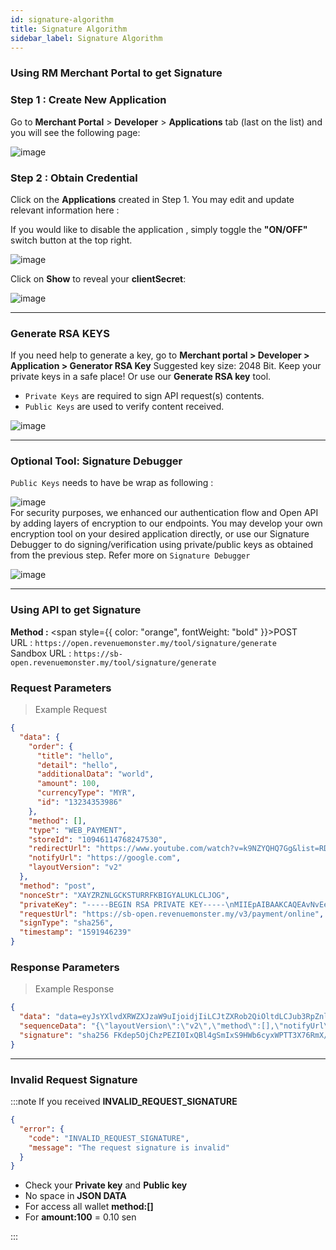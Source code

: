 ```yaml
---
id: signature-algorithm
title: Signature Algorithm
sidebar_label: Signature Algorithm
---
```


### Using RM Merchant Portal to get Signature

### Step 1 : Create New Application

Go to **Merchant Portal** > **Developer** > **Applications** tab (last on the list) and you will see the following page:<br/>

![image](/img/developer-application/1.png)<br />

### Step 2 : Obtain Credential

Click on the <b>Applications</b> created in Step 1. You may edit and update relevant information here :
<br/>

If you would like to disable the application , simply toggle the **"ON/OFF"** switch button at the top right.
<br/>

![image](/img/developer-application/4.png)

Click on **Show** to reveal your **clientSecret**:

![image](/img/developer-application/5.png)

<hr/>

### Generate RSA KEYS

If you need help to generate a key, go to **Merchant portal > Developer > Application > Generator RSA Key** Suggested key size: 2048 Bit. Keep your private keys in a safe place! Or use our **Generate RSA key** tool.

- `Private Keys` are required to sign API request(s) contents.
- `Public Keys` are used to verify content received.

![image](/img/developer-application/rks-key.png)

<hr/>

### Optional Tool: Signature Debugger

`Public Keys` needs to have be wrap as following :

![image](/img/developer-application/9.png)<br/>
For security purposes, we enhanced our authentication flow and Open API by adding layers of encryption to our endpoints. You may develop your own encryption tool on your desired application directly, or use our Signature Debugger to do signing/verification using private/public keys as obtained from the previous step.
Refer more on `Signature Debugger`

![image](/img/developer-application/signature-debug.png)

<hr/>

### Using API to get Signature

**Method :** <span style={{ color: "orange", fontWeight: "bold" }}>POST</span><br/>
URL : `https://open.revenuemonster.my/tool/signature/generate`<br/>
Sandbox URL : `https://sb-open.revenuemonster.my/tool/signature/generate`

### Request Parameters

> Example Request

```json
{
  "data": {
    "order": {
      "title": "hello",
      "detail": "hello",
      "additionalData": "world",
      "amount": 100,
      "currencyType": "MYR",
      "id": "13234353986"
    },
    "method": [],
    "type": "WEB_PAYMENT",
    "storeId": "10946114768247530",
    "redirectUrl": "https://www.youtube.com/watch?v=k9NZYQHQ7Gg&list=RDGfcbOdIFWPE&index=13",
    "notifyUrl": "https://google.com",
    "layoutVersion": "v2"
  },
  "method": "post",
  "nonceStr": "XAYZRZNLGCKSTURRFKBIGYALUKLCLJOG",
  "privateKey": "-----BEGIN RSA PRIVATE KEY-----\nMIIEpAIBAAKCAQEAvNvEeQ/Se29PKPbD4jWEvOPmMgGYJOQOKc/s0PhUSlIaZDnb\n9dc1Wvkl6vbsi1KYulRvrCNThO5db6a1Jj0erRpovcGXi3ACHF3sei9enaUHEHvd\nFWMAulAD2EI37sNIsyGm1wK5fpuVLlUPjeV+PzJKID1RvHM+3A5m9ZnxSj/SNF/7\nvSXRM1z4SYJuQDGmxVWEEkTkBcbleK2J1pdB88E3xhqzD3UQN2LLHSCM/A2nmA8Y\nEXkwfr7kRl2CJlDl+qrjb0n5i60D+j8JMFDg5mkl6VuTBuUg1PKJuJzRXmJK0GuA\na52I0QXId6uWXHc+Up1B6zvh5IhXa3+dzXBm4wIDAQABAoIBAGVnhy4NndGjKZjw\nLqtmWxhlMfPFwWCFh0lSGHD39aJWRU9tdbqhzEdFoeNwpAAG4HSj47ZE3ZJxvn+1\nvmyCwtblaDoDGZDIGooKsG/GwYHZ21oxd7sFBp4DWp0iqQ+tkXqFZiTqlJjzhv1y\ntMBW6huasAxxgFK0epsDrKrQ9qsLfX1MYjXUU/q1edIJ6+kf5gPeqboH8mWMi038\nSyTDnDuTqBsaWlOdfrlQjs4feVILrmAor6Egz1PcpNSwHpdtjh7vNb1f//8y+rxp\n5p6wvhVS5quRW6yT871qtp97Vq9TR6DThbIsp/Pc5cnRT653pdfNBgAE83ukacye\n6WfErdECgYEA+msNuG+tfgE1toA1+asXaCC0r4mrYLjP+uXBA57ZNHm5drS2tiI4\n3EqcVeek9VGUk/O65yWQ6SBgo0fXpGTNI8qYMONF6MDgRez/u81wBvVRLayAecJO\n7pA8Sokgitb/jyTqvIXJQYxQl+kHKiYtX281DNZ9CRfE0XOmf6UHTysCgYEAwRFw\neOc84ASQnBRzh6DHwKCQWRYZze5njIawty9zX/HZsPDlp4wqh4X4WzBFmBscnZ0L\n0EvaqBtQkIeGrdMAsgbFPFEPqMP3/iRCwBn3M6gW0CCSCLt4X7K2wXq1kJ6x7dhH\njt9b8u7MYonco+k8k7SHJj1elJXLa7Zh6q6pqykCgYEA4MZ6+FR1/CaF2hzXVhW2\n2uaQiQgf5p+9P84/JErPWITybpTjdDTfqQznq0xUC0eBABTEbXqQylEfrTBtZch9\nQmU1mpxGQhfut5V2L1LF/djxVvgCEkjRpN2e4KCZr0Yw+oH+md3UupuCM/kdTz4Z\neBJQIgfdD+5f4knW57hwCSUCgYEAtZN1OAAiHH2uk1wYm4H2248msuI6OpbxBBTY\ntjAGTkHi/qpREpacmQDCZuCrUzaMXx+IMMpmRpwJ1SPg4jIEAWqkrOl/1LUZ0wa/\nUHQbLZX0fqFjNps5xqcJgkWp5O2bYZl7Ez+19m/oAPSvcei1dCTgxnIJNaz7t727\nsT+7iqECgYBgfmuGu77mHrGdz8JMDwqdYWYJbtdxrPOqlH37G2D1IufAyDvLv2LN\nxjenpecoSSyhlVPQMTqD1T3HUaJ99GNE5ANe0qyVcENQVI38+9bb/VtY8vsXpvPi\nnHCRMiX3Li2Q75PT21I4GGiNoxXQphlAPevtfWfKKbrS2Y2DgQfeMA==\n-----END RSA PRIVATE KEY-----",
  "requestUrl": "https://sb-open.revenuemonster.my/v3/payment/online",
  "signType": "sha256",
  "timestamp": "1591946239"
}
```

### Response Parameters

> Example Response

```json
{
  "data": "data=eyJsYXlvdXRWZXJzaW9uIjoidjIiLCJtZXRob2QiOltdLCJub3RpZnlVcmwiOiJodHRwczovL2dvb2dsZS5jb20iLCJvcmRlciI6eyJhZGRpdGlvbmFsRGF0YSI6IndvcmxkIiwiYW1vdW50IjoxMDAsImN1cnJlbmN5VHlwZSI6Ik1ZUiIsImRldGFpbCI6ImhlbGxvIiwiaWQiOiIxMzIzNDM1Mzk4NiIsInRpdGxlIjoiaGVsbG8ifSwicmVkaXJlY3RVcmwiOiJodHRwczovL3d3dy55b3V0dWJlLmNvbS93YXRjaD92PWs5TlpZUUhRN0dnXHUwMDI2bGlzdD1SREdmY2JPZElGV1BFXHUwMDI2aW5kZXg9MTMiLCJzdG9yZUlkIjoiMTA5NDYxMTQ3NjgyNDc1MzAiLCJ0eXBlIjoiV0VCX1BBWU1FTlQifQ==&method=post&nonceStr=XAYZRZNLGCKSTURRFKBIGYALUKLCLJOG&requestUrl=https://sb-open.revenuemonster.my/v3/payment/online&signType=sha256&timestamp=1591946239",
  "sequenceData": "{\"layoutVersion\":\"v2\",\"method\":[],\"notifyUrl\":\"https://google.com\",\"order\":{\"additionalData\":\"world\",\"amount\":100,\"currencyType\":\"MYR\",\"detail\":\"hello\",\"id\":\"13234353986\",\"title\":\"hello\"},\"redirectUrl\":\"https://www.youtube.com/watch?v=k9NZYQHQ7Gg&list=RDGfcbOdIFWPE&index=13\",\"storeId\":\"10946114768247530\",\"type\":\"WEB_PAYMENT\"}",
  "signature": "sha256 FKdep5OjChzPEZI0IxQBl4gSmIxS9HWb6cyxWPTT3X76RmX/pU6EPXj/WCzW3DFkapNllnLegMylQKgNMNhI29ylihYQhFvbrDdbPNBLHio0MJVH/oRkdf7zrl0GOi6CtEBAktj0yQKN7qjk7qa7ZAghSEKRYeq+zGvgmpxF61EjGYogtShsxXK53+l+tnihOkNC0lgb7rY9W5Sahohrc0E7udY6mSqSTEoYVAmLq/KhYW7Ve6mp6cMRC5N/ELB2atcX8CvU6OnJ4sKPAqr0ML5cmIpKbjypVIPHv4HvvWFm2LC6wX8IMe5SgD891FAdBXfFgl3wR6nGhkpbMjg8ug=="
}
```

<hr/>

### Invalid Request Signature

:::note
If you received **INVALID_REQUEST_SIGNATURE**

```json
{
  "error": {
    "code": "INVALID_REQUEST_SIGNATURE",
    "message": "The request signature is invalid"
  }
}
```

- Check your **Private key** and **Public key**
- No space in **JSON DATA**
- For access all wallet **method:[]**
- For **amount:100** = 0.10 sen

:::

<!-- `Public Keys` needs to have be wrap as following :
![image](/img/developer-application/9.png)

**Optional Tool: Signature Debugger**<br />

For security purposes, we enhanced our authentication flow and Open API by adding layers of encryption to our endpoints. You may use our Signature Debugger
You may develop your own encryption tool on your desired application directly, or you may use our Signature Debugger to do signing/verification using private/public keys as obtained from previous step.
Refer more on `Signature Debugger`

![image](/img/developer-application/10.png) -->
